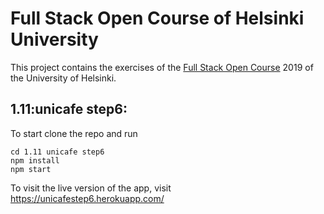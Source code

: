 
# Full Stack Open Course of Helsinki University

This project contains the exercises of the [Full Stack Open Course](https://fullstackopen.com/en/) 2019 of the University of Helsinki.

## 1.11:unicafe step6:

To start clone the repo and run
```
cd 1.11 unicafe step6
npm install
npm start
```
To visit the live version of the app, visit https://unicafestep6.herokuapp.com/
